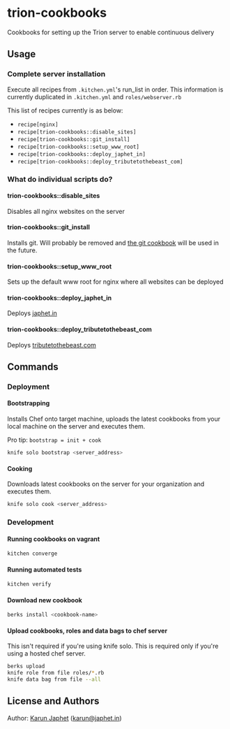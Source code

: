 trion-cookbooks
===================

Cookbooks for setting up the Trion server to enable continuous delivery

Usage
-----

### Complete server installation

Execute all recipes from `.kitchen.yml`'s run_list in order.
This information is currently duplicated in `.kitchen.yml` and `roles/webserver.rb`

This list of recipes currently is as below:
- `recipe[nginx]`
- `recipe[trion-cookbooks::disable_sites]`
- `recipe[trion-cookbooks::git_install]`
- `recipe[trion-cookbooks::setup_www_root]`
- `recipe[trion-cookbooks::deploy_japhet_in]`
- `recipe[trion-cookbooks::deploy_tributetothebeast_com]`

### What do individual scripts do?

#### trion-cookbooks::disable_sites

Disables all nginx websites on the server

#### trion-cookbooks::git_install

Installs git. Will probably be removed and [the git cookbook](https://supermarket.chef.io/cookbooks/git) will be used in the future.

#### trion-cookbooks::setup_www_root

Sets up the default www root for nginx where all websites can be deployed

#### trion-cookbooks::deploy_japhet_in

Deploys [japhet.in](https://japhet.in)

#### trion-cookbooks::deploy_tributetothebeast_com

Deploys [tributetothebeast.com](https://tributetothebeast.com)

Commands
--------

### Deployment

#### Bootstrapping

Installs Chef onto target machine, uploads the latest cookbooks from your local machine on the server and executes them.

Pro tip: `bootstrap = init + cook`

```sh
knife solo bootstrap <server_address>
```

#### Cooking

Downloads latest cookbooks on the server for your organization and executes them.

```sh
knife solo cook <server_address>
```

### Development

#### Running cookbooks on vagrant

```sh
kitchen converge
```

#### Running automated tests

```sh
kitchen verify
```

#### Download new cookbook

```sh
berks install <cookbook-name>
```

#### Upload cookbooks, roles and data bags to chef server

This isn't required if you're using knife solo. This is required only if you're using a hosted chef server.

```sh
berks upload
knife role from file roles/*.rb
knife data bag from file --all
```

License and Authors
-------------------

Author: [Karun Japhet](http://karun.me) (karun@japhet.in\)
